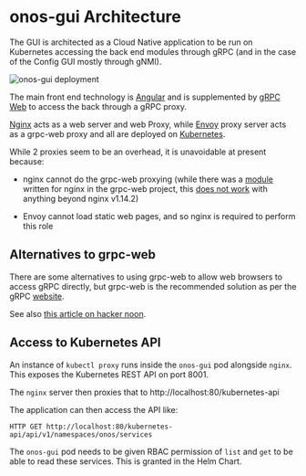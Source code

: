 <!--
SPDX-FileCopyrightText: 2020-present Open Networking Foundation <info@opennetworking.org>

SPDX-License-Identifier: Apache-2.0
-->

# onos-gui Architecture
The GUI is architected as a Cloud Native application to be run on Kubernetes
accessing the back end modules through gRPC (and in the case of the Config GUI
mostly through gNMI).

![onos-gui deployment](images/onos-gui-deployment.png)

The main front end technology is [Angular](https://angular.io) and is
supplemented by [gRPC Web](https://github.com/grpc/grpc-web) to access the back
through a gRPC proxy.

[Nginx](https://nginx.org/) acts as a web server and web Proxy, while
[Envoy](https://www.envoyproxy.io/) proxy server acts as a grpc-web proxy and
all are deployed on [Kubernetes](https://kubernetes.io/).

While 2 proxies seem to be an overhead, it is unavoidable at present because:

* nginx cannot do the grpc-web proxying (while there was a
[module](https://github.com/grpc/grpc-web/tree/master/net/grpc/gateway/nginx) written for
nginx in the grpc-web project, this [does not work](https://github.com/grpc/grpc-web/issues/372#issuecomment-438045235)
with anything beyond nginx v1.14.2)

* Envoy cannot load static web pages, and so nginx is required to perform this role

## Alternatives to grpc-web
There are some alternatives to using grpc-web to allow web browsers to access
gRPC directly, but grpc-web is the recommended solution as per the gRPC [website](https://grpc.io/docs/tutorials/basic/web/).

See also [this article on hacker noon](https://hackernoon.com/interface-grpc-with-web-using-grpc-web-and-envoy-possibly-the-best-way-forward-3ae9671af67).

## Access to Kubernetes API
An instance of `kubectl proxy` runs inside the `onos-gui` pod alongside `nginx`.
This exposes the Kubernetes REST API on port 8001.

The `nginx` server then proxies that to http://localhost:80/kubernetes-api

The application can then access the API like:
```
HTTP GET http://localhost:80/kubernetes-api/api/v1/namespaces/onos/services
```

The `onos-gui` pod needs to be given RBAC permission of `list` and `get` to be able
to read these services. This is granted in the Helm Chart. 
